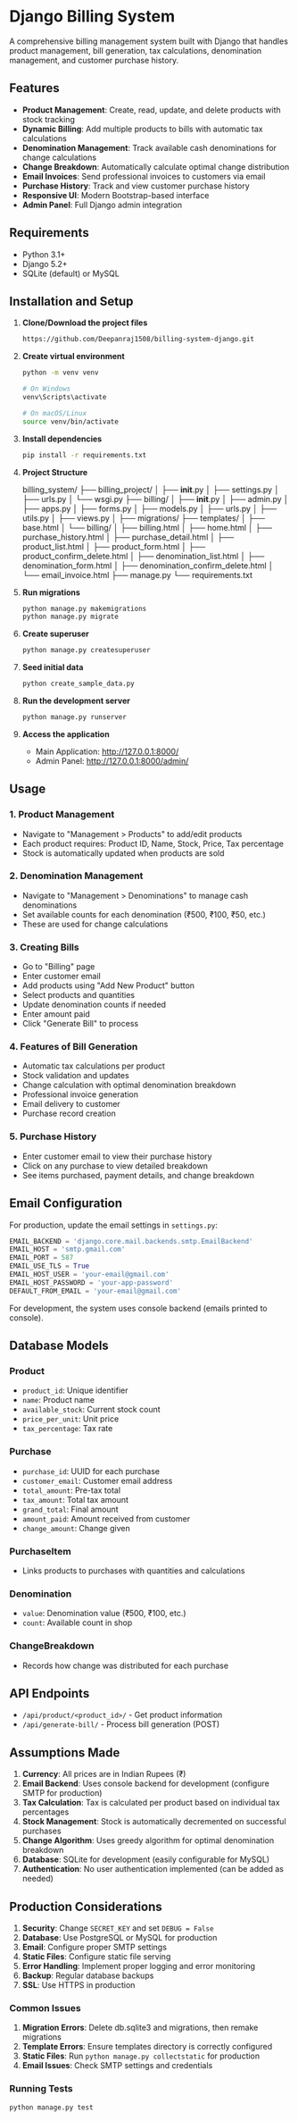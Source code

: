 # Django Billing System

A comprehensive billing management system built with Django that handles product management, bill generation, tax calculations, denomination management, and customer purchase history.

## Features

- **Product Management**: Create, read, update, and delete products with stock tracking
- **Dynamic Billing**: Add multiple products to bills with automatic tax calculations
- **Denomination Management**: Track available cash denominations for change calculations
- **Change Breakdown**: Automatically calculate optimal change distribution
- **Email Invoices**: Send professional invoices to customers via email
- **Purchase History**: Track and view customer purchase history
- **Responsive UI**: Modern Bootstrap-based interface
- **Admin Panel**: Full Django admin integration

## Requirements

- Python 3.1+
- Django 5.2+
- SQLite (default) or MySQL

## Installation and Setup

1. **Clone/Download the project files**

   ```bash
   https://github.com/Deepanraj1508/billing-system-django.git
   ```
2. **Create virtual environment**

   ```bash
   python -m venv venv

   # On Windows
   venv\Scripts\activate

   # On macOS/Linux
   source venv/bin/activate
   ```
3. **Install dependencies**

   ```bash
   pip install -r requirements.txt
   ```
4. **Project Structure**

   billing_system/
   ├── billing_project/
   │   ├── __init__.py
   │   ├── settings.py
   │   ├── urls.py
   │   └── wsgi.py
   ├── billing/
   │   ├── __init__.py
   │   ├── admin.py
   │   ├── apps.py
   │   ├── forms.py
   │   ├── models.py
   │   ├── urls.py
   │   ├── utils.py
   │   ├── views.py
   │   ├── migrations/
   ├── templates/
   │   ├── base.html
   │   └── billing/
   │       ├── billing.html
   │       ├── home.html
   │       ├── purchase_history.html
   │       ├── purchase_detail.html
   │       ├── product_list.html
   │       ├── product_form.html
   │       ├── product_confirm_delete.html
   │       ├── denomination_list.html
   │       ├── denomination_form.html
   │       ├── denomination_confirm_delete.html
   │       └── email_invoice.html
   ├── manage.py
   └── requirements.txt
5. **Run migrations**

   ```bash
   python manage.py makemigrations
   python manage.py migrate
   ```
6. **Create superuser**

   ```bash
   python manage.py createsuperuser
   ```
7. **Seed initial data**

   ```bash
   python create_sample_data.py
   ```
8. **Run the development server**

   ```bash
   python manage.py runserver
   ```
9. **Access the application**

   - Main Application: http://127.0.0.1:8000/
   - Admin Panel: http://127.0.0.1:8000/admin/

## Usage

### 1. Product Management

- Navigate to "Management > Products" to add/edit products
- Each product requires: Product ID, Name, Stock, Price, Tax percentage
- Stock is automatically updated when products are sold

### 2. Denomination Management

- Navigate to "Management > Denominations" to manage cash denominations
- Set available counts for each denomination (₹500, ₹100, ₹50, etc.)
- These are used for change calculations

### 3. Creating Bills

- Go to "Billing" page
- Enter customer email
- Add products using "Add New Product" button
- Select products and quantities
- Update denomination counts if needed
- Enter amount paid
- Click "Generate Bill" to process

### 4. Features of Bill Generation

- Automatic tax calculations per product
- Stock validation and updates
- Change calculation with optimal denomination breakdown
- Professional invoice generation
- Email delivery to customer
- Purchase record creation

### 5. Purchase History

- Enter customer email to view their purchase history
- Click on any purchase to view detailed breakdown
- See items purchased, payment details, and change breakdown

## Email Configuration

For production, update the email settings in `settings.py`:

```python
EMAIL_BACKEND = 'django.core.mail.backends.smtp.EmailBackend'
EMAIL_HOST = 'smtp.gmail.com'
EMAIL_PORT = 587
EMAIL_USE_TLS = True
EMAIL_HOST_USER = 'your-email@gmail.com'
EMAIL_HOST_PASSWORD = 'your-app-password'
DEFAULT_FROM_EMAIL = 'your-email@gmail.com'
```

For development, the system uses console backend (emails printed to console).

## Database Models

### Product

- `product_id`: Unique identifier
- `name`: Product name
- `available_stock`: Current stock count
- `price_per_unit`: Unit price
- `tax_percentage`: Tax rate

### Purchase

- `purchase_id`: UUID for each purchase
- `customer_email`: Customer email address
- `total_amount`: Pre-tax total
- `tax_amount`: Total tax amount
- `grand_total`: Final amount
- `amount_paid`: Amount received from customer
- `change_amount`: Change given

### PurchaseItem

- Links products to purchases with quantities and calculations

### Denomination

- `value`: Denomination value (₹500, ₹100, etc.)
- `count`: Available count in shop

### ChangeBreakdown

- Records how change was distributed for each purchase

## API Endpoints

- `/api/product/<product_id>/` - Get product information
- `/api/generate-bill/` - Process bill generation (POST)

## Assumptions Made

1. **Currency**: All prices are in Indian Rupees (₹)
2. **Email Backend**: Uses console backend for development (configure SMTP for production)
3. **Tax Calculation**: Tax is calculated per product based on individual tax percentages
4. **Stock Management**: Stock is automatically decremented on successful purchases
5. **Change Algorithm**: Uses greedy algorithm for optimal denomination breakdown
6. **Database**: SQLite for development (easily configurable for MySQL)
7. **Authentication**: No user authentication implemented (can be added as needed)

## Production Considerations

1. **Security**: Change `SECRET_KEY` and set `DEBUG = False`
2. **Database**: Use PostgreSQL or MySQL for production
3. **Email**: Configure proper SMTP settings
4. **Static Files**: Configure static file serving
5. **Error Handling**: Implement proper logging and error monitoring
6. **Backup**: Regular database backups
7. **SSL**: Use HTTPS in production

### Common Issues

1. **Migration Errors**: Delete db.sqlite3 and migrations, then remake migrations
2. **Template Errors**: Ensure templates directory is correctly configured
3. **Static Files**: Run `python manage.py collectstatic` for production
4. **Email Issues**: Check SMTP settings and credentials

### Running Tests

```bash
python manage.py test
```
